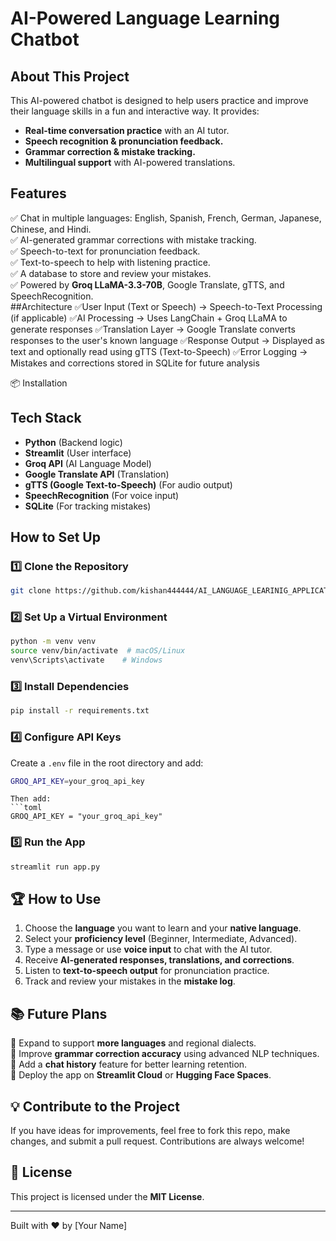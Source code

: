 #  AI-Powered Language Learning Chatbot

##  About This Project
This AI-powered chatbot is designed to help users practice and improve their language skills in a fun and interactive way. It provides:
- **Real-time conversation practice** with an AI tutor.
- **Speech recognition & pronunciation feedback.**
- **Grammar correction & mistake tracking.**
- **Multilingual support** with AI-powered translations.

##  Features
✅ Chat in multiple languages: English, Spanish, French, German, Japanese, Chinese, and Hindi.  
✅ AI-generated grammar corrections with mistake tracking.  
✅ Speech-to-text for pronunciation feedback.  
✅ Text-to-speech to help with listening practice.  
✅ A database to store and review your mistakes.  
✅ Powered by **Groq LLaMA-3.3-70B**, Google Translate, gTTS, and SpeechRecognition.  
##Architecture
✅User Input (Text or Speech) → Speech-to-Text Processing (if applicable)
✅AI Processing → Uses LangChain + Groq LLaMA to generate responses
✅Translation Layer → Google Translate converts responses to the user's known language
✅Response Output → Displayed as text and optionally read using gTTS (Text-to-Speech)
✅Error Logging → Mistakes and corrections stored in SQLite for future analysis

📦 Installation
##  Tech Stack
- **Python** (Backend logic)
- **Streamlit** (User interface)
- **Groq API** (AI Language Model)
- **Google Translate API** (Translation)
- **gTTS (Google Text-to-Speech)** (For audio output)
- **SpeechRecognition** (For voice input)
- **SQLite** (For tracking mistakes)

##  How to Set Up
### 1️⃣ Clone the Repository
```bash
git clone https://github.com/kishan444444/AI_LANGUAGE_LEARINIG_APPLICATION/edit/main/Readme.md

```

### 2️⃣ Set Up a Virtual Environment
```bash
python -m venv venv
source venv/bin/activate  # macOS/Linux
venv\Scripts\activate    # Windows
```

### 3️⃣ Install Dependencies
```bash
pip install -r requirements.txt
```

### 4️⃣ Configure API Keys
Create a `.env` file in the root directory and add:
```bash
GROQ_API_KEY=your_groq_api_key
```

```
Then add:
```toml
GROQ_API_KEY = "your_groq_api_key"
```

### 5️⃣ Run the App
```bash
streamlit run app.py
```

## 🏆 How to Use
1. Choose the **language** you want to learn and your **native language**.
2. Select your **proficiency level** (Beginner, Intermediate, Advanced).
3. Type a message or use **voice input** to chat with the AI tutor.
4. Receive **AI-generated responses, translations, and corrections**.
5. Listen to **text-to-speech output** for pronunciation practice.
6. Track and review your mistakes in the **mistake log**.

## 📚 Future Plans
🔹 Expand to support **more languages** and regional dialects.  
🔹 Improve **grammar correction accuracy** using advanced NLP techniques.  
🔹 Add a **chat history** feature for better learning retention.  
🔹 Deploy the app on **Streamlit Cloud** or **Hugging Face Spaces**.  

## 💡 Contribute to the Project
If you have ideas for improvements, feel free to fork this repo, make changes, and submit a pull request. Contributions are always welcome!

## 📜 License
This project is licensed under the **MIT License**.

---

Built with ❤️ by [Your Name]

